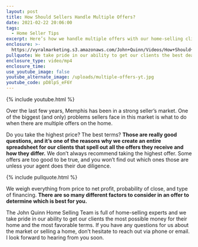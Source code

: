```yaml
---
layout: post
title: How Should Sellers Handle Multiple Offers?
date: 2021-02-22 20:06:00
tags:
  - Home Seller Tips
excerpt: Here’s how we handle multiple offers with our home-selling clients.
enclosure: >-
  https://vyralmarketing.s3.amazonaws.com/John+Quinn/Videos/How+Should+Sellers+Handle+Multiple+Offers.mp4
pullquote: We take pride in our ability to get our clients the best deal possible.
enclosure_type: video/mp4
enclosure_time:
use_youtube_image: false
youtube_alternate_image: /uploads/multiple-offers-yt.jpg
youtube_code: pD8lpS_eF6Y
---
```


{% include youtube.html %}

Over the last few years, Memphis has been in a strong seller’s market. One of the biggest (and only) problems sellers face in this market is what to do when there are multiple offers on the home.&nbsp;

Do you take the highest price? The best terms? **Those are really good questions, and it’s one of the reasons why we create an entire spreadsheet for our clients that spell out all the offers they receive and how they differ.** We don’t always recommend taking the highest offer. Some offers are too good to be true, and you won’t find out which ones those are unless your agent does their due diligence.

{% include pullquote.html %}

We weigh everything from price to net profit, probability of close, and type of financing. **There are so many different factors to consider in an offer to determine which is best for you.**

The John Quinn Home Selling Team is full of home-selling experts and we take pride in our ability to get our clients the most possible money for their home and the most favorable terms. If you have any questions for us about the market or selling a home, don’t hesitate to reach out via phone or email. I look forward to hearing from you soon.
